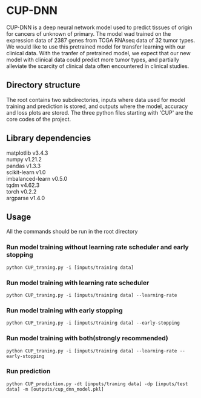 # CUP-DNN

CUP-DNN is a deep neural network model used to predict tissues of origin for cancers of unknown of primary. 
The model wad trained on the expression data of 2387 genes from TCGA RNAseq data of 32 tumor types. We would like to use this pretrained model for transfer learning with our clinical data. With the tranfer of pretrained model, we expect that our new model with clinical data could predict more tumor types, and partially alleviate the scarcity of clinical data often encountered in clinical studies.   

## Directory structure

The root contains two subdirectories, inputs where data used for model training and prediction is stored, and outputs where the model, accuracy and loss plots are stored.
The three python files starting with 'CUP' are the core codes of the project. 

## Library dependencies

matplotlib v3.4.3 <br>
numpy v1.21.2 <br>
pandas v1.3.3 <br>
scikit-learn v1.0 <br>
imbalanced-learn v0.5.0 <br>
tqdm v4.62.3 <br>
torch v0.2.2 <br>
argparse v1.4.0 <br>

## Usage
All the commands should be run in the root directory
### Run model training without learning rate scheduler and early stopping

    python CUP_traning.py -i [inputs/training data] 

### Run model training with learning rate scheduler

    python CUP_traning.py -i [inputs/training data] --learning-rate

### Run model training with early stopping

    python CUP_traning.py -i [inputs/training data] --early-stopping

### Run model training with both(strongly recommended)

    python CUP_traning.py -i [inputs/training data] --learning-rate --early-stopping
    
### Run prediction
    python CUP_prediction.py -dt [inputs/traning data] -dp [inputs/test data] -m [outputs/cup_dnn_model.pkl]

